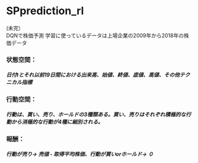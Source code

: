 # SPprediction_rl
(未完）  
DQNで株価予測
学習に使っているデータは上場企業の2009年から2018年の株価データ 
### 状態空間：  
##### 日付tとそれ以前19日間における出来高、始値、終値、底値、高値、その他テクニカル指標  
### 行動空間：  
##### 行動は、買い、売り、ホールドの3種類ある。買い、売りはそれぞれ積極的な行動から消極的な行動が4種に細別される。  
### 報酬：  
##### 行動が売り→ 売値 - 取得平均株価、行動が買いorホールド→ ０  
